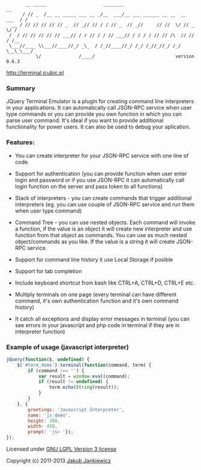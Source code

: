 ```
       __ _____                     ________                              __
      / // _  /__ __ _____ ___ __ _/__  ___/__ ___ ______ __ __  __ ___  / /
  __ / // // // // // _  // _// // / / // _  // _//     // //  \/ // _ \/ /
 /  / // // // // // ___// / / // / / // ___// / / / / // // /\  // // / /__
 \___//____ \\___//____//_/ _\_  / /_//____//_/ /_/ /_//_//_/ /_/ \__\_\___/
           \/              /____/                              version 0.6.3
```
http://terminal.jcubic.pl

### Summary

JQuery Terminal Emulator is a plugin for creating command line interpreters in
your applications. It can automatically call JSON-RPC service when user type
commands or you can provide you own function in which you can parse user
command. It's ideal if you want to provide additional functionality for power
users. It can also be used to debug your aplication.

### Features:

* You can create interpreter for your JSON-RPC service with one line
  of code.

* Support for authentication (you can provide function when user enter
  login and password or if you use JSON-RPC it can automatically call
  login function on the server and pass token to all functions)

* Stack of interpreters - you can create commands that trigger additional
  interpreters (eg. you can use couple of JSON-RPC service and run them
  when user type command)

* Command Tree - you can use nested objects. Each command will invoke a
  function, if the value is an object it will create new interpreter and
  use function from that object as commands. You can use as much nested
  object/commands as you like. If the value is a string it will create
  JSON-RPC service.

* Support for command line history it use Local Storage if posible

* Support for tab completion

* Include keyboard shortcut from bash like CTRL+A, CTRL+D, CTRL+E etc.

* Multiply terminals on one page (every terminal can have different
  command, it's own authentication function and it's own command history)

* It catch all exceptions and display error messages in terminal
  (you can see errors in your javascript and php code in terminal if they
  are in interpreter function)

### Example of usage (javascript interpreter)

```javascript
jQuery(function($, undefined) {
    $('#term_demo').terminal(function(command, term) {
        if (command !== '') {
            var result = window.eval(command);
            if (result != undefined) {
                term.echo(String(result));
            }
        }
    }, {
        greetings: 'Javascript Interpreter',
        name: 'js_demo',
        height: 200,
        width: 450,
        prompt: 'js> '});
});
```

Licensed under [GNU LGPL Version 3 license](http://www.gnu.org/licenses/lgpl.html)

Copyright (c) 2011-2013 [Jakub Jankiewicz](http://jcubic.pl)
